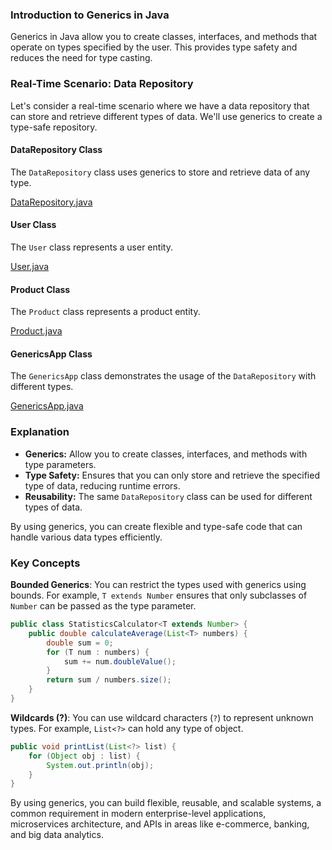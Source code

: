 ### Introduction to Generics in Java

Generics in Java allow you to create classes, interfaces, and methods that operate on types specified by the user. This provides type safety and reduces the need for type casting.

### Real-Time Scenario: Data Repository

Let's consider a real-time scenario where we have a data repository that can store and retrieve different types of data. We'll use generics to create a type-safe repository.

#### DataRepository Class

The `DataRepository` class uses generics to store and retrieve data of any type.

[DataRepository.java](../../java/src/awesome/lld/fundamentals/generics/datarepository/DataRepository.java)



#### User Class

The `User` class represents a user entity.

[User.java](../../java/src/awesome/lld/fundamentals/generics/datarepository/User.java)

#### Product Class

The `Product` class represents a product entity.

[Product.java](../../java/src/awesome/lld/fundamentals/generics/datarepository/Product.java)

#### GenericsApp Class

The `GenericsApp` class demonstrates the usage of the `DataRepository` with different types.

[GenericsApp.java](../../java/src/awesome/lld/fundamentals/generics/datarepository/GenericsApp.java)

### Explanation

- **Generics:** Allow you to create classes, interfaces, and methods with type parameters.
- **Type Safety:** Ensures that you can only store and retrieve the specified type of data, reducing runtime errors.
- **Reusability:** The same `DataRepository` class can be used for different types of data.

By using generics, you can create flexible and type-safe code that can handle various data types efficiently.

### Key Concepts

**Bounded Generics**: You can restrict the types used with generics using bounds. For example, `T extends Number` ensures that only subclasses of `Number` can be passed as the type parameter.

```java
public class StatisticsCalculator<T extends Number> {
    public double calculateAverage(List<T> numbers) {
        double sum = 0;
        for (T num : numbers) {
            sum += num.doubleValue();
        }
        return sum / numbers.size();
    }
}
```

**Wildcards (?)**: You can use wildcard characters (`?`) to represent unknown types. For example, `List<?>` can hold any type of object.

```java
public void printList(List<?> list) {
    for (Object obj : list) {
        System.out.println(obj);
    }
}
```
By using generics, you can build flexible, reusable, and scalable systems, a common requirement in modern enterprise-level applications, microservices architecture, and APIs in areas like e-commerce, banking, and big data analytics.
